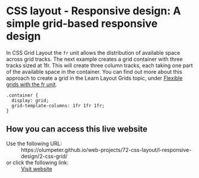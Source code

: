 # CSS layout - Responsive design: A simple grid-based responsive design

In CSS Grid Layout the `fr` unit allows the distribution of available space 
across grid tracks. The next example creates a grid container with three tracks 
sized at 1fr. This will create three column tracks, each taking one part of the 
available space in the container. You can find out more about this approach to 
create a grid in the Learn Layout Grids topic, under 
[Flexible grids with the fr unit](https://developer.mozilla.org/en-US/docs/Learn/CSS/CSS_layout/Grids#flexible_grids_with_the_fr_unit).

```
.container {
  display: grid;
  grid-template-columns: 1fr 1fr 1fr;
}
```

## How you can access this live website

<dl>
  Use the following URL:
  <dd>
    https://olumpeter.github.io/web-projects/72-css-layout/l-responsive-design/2-css-grid/
  </dd>
  or click the following link:
  <dd>
    <a href="https://olumpeter.github.io/web-projects/72-css-layout/l-responsive-design/2-css-grid/">Visit website</a>
  </dd>
</dl>
